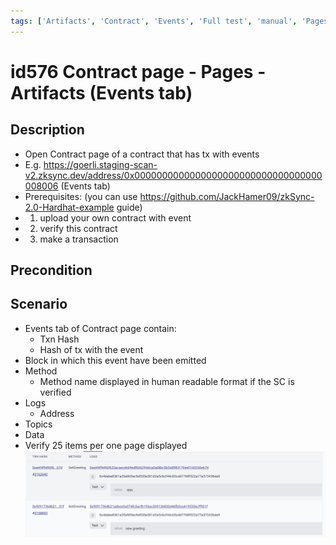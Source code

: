 ```yaml
---
tags: ['Artifacts', 'Contract', 'Events', 'Full test', 'manual', 'Pages', 'regression', 'Active']
---
```


# id576 Contract page - Pages - Artifacts (Events tab)

## Description
  - Open Contract page of a contract that has tx with events
  - E.g. https://goerli.staging-scan-v2.zksync.dev/address/0x0000000000000000000000000000000000008006 (Events tab)
  - Prerequisites: (you can use https://github.com/JackHamer09/zkSync-2.0-Hardhat-example guide)
  - 1. upload your own contract with event
  - 2. verify this contract
  - 3. make a transaction

## Precondition


## Scenario
- Events tab of Contract page contain:
    - Txn Hash
    - Hash of tx with the event
- Block in which this event have been emitted
- Method
    - Method name displayed in human readable format if the SC is verified
- Logs
    - Address
- Topics
- Data
- Verify 25 items per one page displayed
  ![Screenshot](../../../../static/img/Pages/Contracts/id576_1.png)